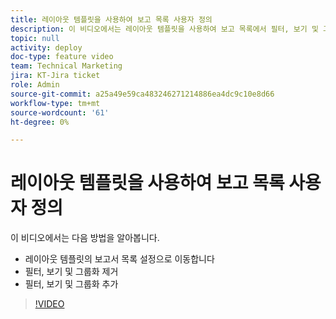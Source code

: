 ```yaml
---
title: 레이아웃 템플릿을 사용하여 보고 목록 사용자 정의
description: 이 비디오에서는 레이아웃 템플릿을 사용하여 보고 목록에서 필터, 보기 및 그룹을 추가하고 제거하는 방법에 대해 알아봅니다.
topic: null
activity: deploy
doc-type: feature video
team: Technical Marketing
jira: KT-Jira ticket
role: Admin
source-git-commit: a25a49e59ca483246271214886ea4dc9c10e8d66
workflow-type: tm+mt
source-wordcount: '61'
ht-degree: 0%

---
```


# 레이아웃 템플릿을 사용하여 보고 목록 사용자 정의

이 비디오에서는 다음 방법을 알아봅니다.

* 레이아웃 템플릿의 보고서 목록 설정으로 이동합니다
* 필터, 보기 및 그룹화 제거
* 필터, 보기 및 그룹화 추가

>[!VIDEO](https://video.tv.adobe.com/v/335079/?quality=12&learn=on)
